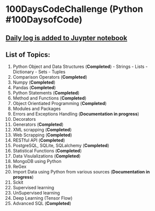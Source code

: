 # 100DaysCodeChallenge (Python #100DaysofCode)


## [Daily log is added to Juypter notebook](https://github.com/Sateesh110/100DaysCodeChallenge/blob/master/Python_100DaysLog.ipynb)



## List of Topics:

1. Python Object and Data Structures (**Completed**)
        - Strings
        - Lists
        - Dictionary
        - Sets
        - Tuples
2. Comparison Operators (**Completed**)
3. Numpy (**Completed**)
4. Pandas (**Completed**)
5. Python Statements (**Completed**)
6. Method and Functions (**Completed**)
7. Object Orientiated Programming (**Completed**)
8. Modules and Packages
9. Errors and Exceptions Handling (**Documentation in progress**)
10. Decorators
11. Generators (**Completed**)
12. XML scrapping (**Completed**)
13. Web Scrapping (**Completed**)
14. RESTful API   (**Completed**)
15. PostgreSQL, SQLite, SQLalchemy (**Completed**)
16. Statistical Functions (**Completed**)
17. Data Visulalizations (**Completed**)
18. MongoDB using Python
19. ReGex
20. Import Data using Python from various sources (**Documentation in progress**)
21. Sckit
22. Supervised learning 
23. UnSupervised learning
24. Deep Learning (Tensor Flow)
25. Advanced SQL (**Completed**)

 
